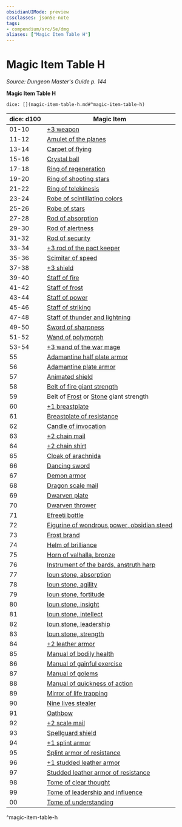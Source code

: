 ```yaml
---
obsidianUIMode: preview
cssclasses: json5e-note
tags:
- compendium/src/5e/dmg
aliases: ["Magic Item Table H"]
---
```

# Magic Item Table H
*Source: Dungeon Master's Guide p. 144* 

**Magic Item Table H**

`dice: [](magic-item-table-h.md#^magic-item-table-h)`

| dice: d100 | Magic Item |
|------------|------------|
| 01-10 | [+3 weapon](compendium/items/3-weapon.md) |
| 11-12 | [Amulet of the planes](compendium/items/amulet-of-the-planes.md) |
| 13-14 | [Carpet of flying](compendium/items/carpet-of-flying.md) |
| 15-16 | [Crystal ball](compendium/items/crystal-ball.md) |
| 17-18 | [Ring of regeneration](compendium/items/ring-of-regeneration.md) |
| 19-20 | [Ring of shooting stars](compendium/items/ring-of-shooting-stars.md) |
| 21-22 | [Ring of telekinesis](compendium/items/ring-of-telekinesis.md) |
| 23-24 | [Robe of scintillating colors](compendium/items/robe-of-scintillating-colors.md) |
| 25-26 | [Robe of stars](compendium/items/robe-of-stars.md) |
| 27-28 | [Rod of absorption](compendium/items/rod-of-absorption.md) |
| 29-30 | [Rod of alertness](compendium/items/rod-of-alertness.md) |
| 31-32 | [Rod of security](compendium/items/rod-of-security.md) |
| 33-34 | [+3 rod of the pact keeper](compendium/items/3-rod-of-the-pact-keeper.md) |
| 35-36 | [Scimitar of speed](compendium/items/scimitar-of-speed.md) |
| 37-38 | [+3 shield](compendium/items/3-shield.md) |
| 39-40 | [Staff of fire](compendium/items/staff-of-fire.md) |
| 41-42 | [Staff of frost](compendium/items/staff-of-frost.md) |
| 43-44 | [Staff of power](compendium/items/staff-of-power.md) |
| 45-46 | [Staff of striking](compendium/items/staff-of-striking.md) |
| 47-48 | [Staff of thunder and lightning](compendium/items/staff-of-thunder-and-lightning.md) |
| 49-50 | [Sword of sharpness](compendium/items/sword-of-sharpness.md) |
| 51-52 | [Wand of polymorph](compendium/items/wand-of-polymorph.md) |
| 53-54 | [+3 wand of the war mage](compendium/items/3-wand-of-the-war-mage.md) |
| 55 | [Adamantine half plate armor](compendium/items/adamantine-armor.md) |
| 56 | [Adamantine plate armor](compendium/items/adamantine-armor.md) |
| 57 | [Animated shield](compendium/items/animated-shield.md) |
| 58 | [Belt of fire giant strength](compendium/items/belt-of-fire-giant-strength.md) |
| 59 | Belt of [Frost](compendium/items/belt-of-frost-giant-strength.md) or [Stone](compendium/items/belt-of-stone-giant-strength.md) giant strength |
| 60 | [+1 breastplate](compendium/items/1-armor.md) |
| 61 | [Breastplate of resistance](compendium/items/armor-of-resistance.md) |
| 62 | [Candle of invocation](compendium/items/candle-of-invocation.md) |
| 63 | [+2 chain mail](compendium/items/2-armor.md) |
| 64 | [+2 chain shirt](compendium/items/2-armor.md) |
| 65 | [Cloak of arachnida](compendium/items/cloak-of-arachnida.md) |
| 66 | [Dancing sword](compendium/items/dancing-sword.md) |
| 67 | [Demon armor](compendium/items/demon-armor.md) |
| 68 | [Dragon scale mail](compendium/items/dragon-scale-mail.md) |
| 69 | [Dwarven plate](compendium/items/dwarven-plate.md) |
| 70 | [Dwarven thrower](compendium/items/dwarven-thrower.md) |
| 71 | [Efreeti bottle](compendium/items/efreeti-bottle.md) |
| 72 | [Figurine of wondrous power, obsidian steed](compendium/items/figurine-of-wondrous-power-obsidian-steed.md) |
| 73 | [Frost brand](compendium/items/frost-brand.md) |
| 74 | [Helm of brilliance](compendium/items/helm-of-brilliance.md) |
| 75 | [Horn of valhalla, bronze](compendium/items/horn-of-valhalla-bronze.md) |
| 76 | [Instrument of the bards, anstruth harp](compendium/items/instrument-of-the-bards-anstruth-harp.md) |
| 77 | [Ioun stone, absorption](compendium/items/ioun-stone-absorption.md) |
| 78 | [Ioun stone, agility](compendium/items/ioun-stone-agility.md) |
| 79 | [Ioun stone, fortitude](compendium/items/ioun-stone-fortitude.md) |
| 80 | [Ioun stone, insight](compendium/items/ioun-stone-insight.md) |
| 81 | [Ioun stone, intellect](compendium/items/ioun-stone-intellect.md) |
| 82 | [Ioun stone, leadership](compendium/items/ioun-stone-leadership.md) |
| 83 | [Ioun stone, strength](compendium/items/ioun-stone-strength.md) |
| 84 | [+2 leather armor](compendium/items/2-armor.md) |
| 85 | [Manual of bodily health](compendium/items/manual-of-bodily-health.md) |
| 86 | [Manual of gainful exercise](compendium/items/manual-of-gainful-exercise.md) |
| 87 | [Manual of golems](compendium/items/manual-of-golems.md) |
| 88 | [Manual of quickness of action](compendium/items/manual-of-quickness-of-action.md) |
| 89 | [Mirror of life trapping](compendium/items/mirror-of-life-trapping.md) |
| 90 | [Nine lives stealer](compendium/items/nine-lives-stealer.md) |
| 91 | [Oathbow](compendium/items/oathbow.md) |
| 92 | [+2 scale mail](compendium/items/2-armor.md) |
| 93 | [Spellguard shield](compendium/items/spellguard-shield.md) |
| 94 | [+1 splint armor](compendium/items/1-armor.md) |
| 95 | [Splint armor of resistance](compendium/items/armor-of-resistance.md) |
| 96 | [+1 studded leather armor](compendium/items/1-armor.md) |
| 97 | [Studded leather armor of resistance](compendium/items/armor-of-resistance.md) |
| 98 | [Tome of clear thought](compendium/items/tome-of-clear-thought.md) |
| 99 | [Tome of leadership and influence](compendium/items/tome-of-leadership-and-influence.md) |
| 00 | [Tome of understanding](compendium/items/tome-of-understanding.md) |
^magic-item-table-h